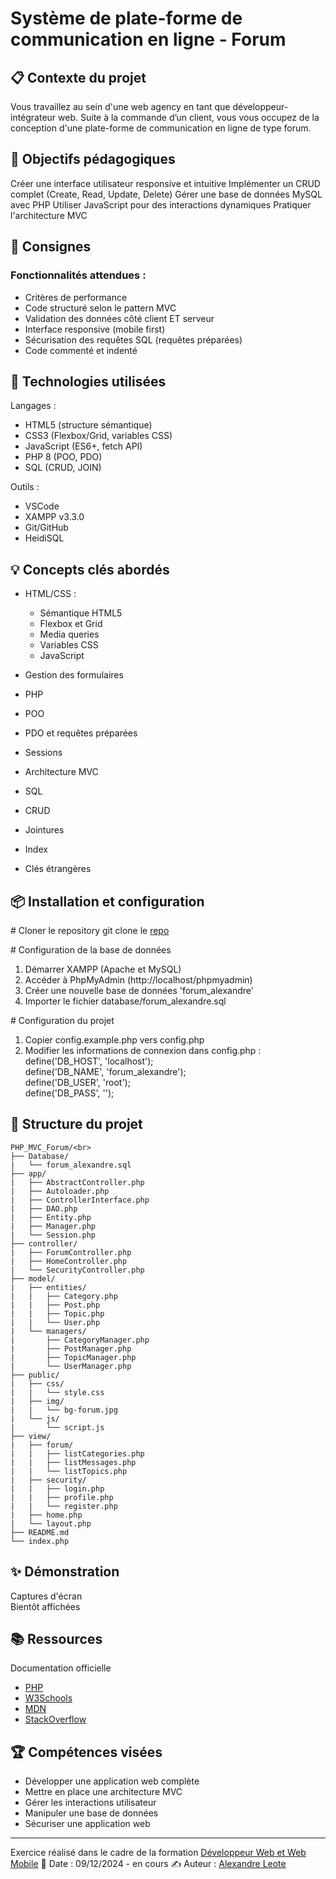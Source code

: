 

# Système de plate-forme de communication en ligne - Forum
## 📋 Contexte du projet
Vous travaillez au sein d'une web agency en tant que développeur-intégrateur web. Suite à la 
commande d’un client, vous vous occupez de la conception d'une plate-forme de communication en ligne de type forum.

## 🎯 Objectifs pédagogiques
Créer une interface utilisateur responsive et intuitive
Implémenter un CRUD complet (Create, Read, Update, Delete)
Gérer une base de données MySQL avec PHP
Utiliser JavaScript pour des interactions dynamiques
Pratiquer l'architecture MVC

## 📝 Consignes
### Fonctionnalités attendues :

- Critères de performance
- Code structuré selon le pattern MVC
- Validation des données côté client ET serveur
- Interface responsive (mobile first)
- Sécurisation des requêtes SQL (requêtes préparées)
- Code commenté et indenté

## 🔧 Technologies utilisées
Langages :
- HTML5 (structure sémantique)
- CSS3 (Flexbox/Grid, variables CSS)
- JavaScript (ES6+, fetch API)
- PHP 8 (POO, PDO)
- SQL (CRUD, JOIN)

Outils :
- VSCode
- XAMPP v3.3.0
- Git/GitHub
- HeidiSQL

## 💡 Concepts clés abordés

- HTML/CSS : 
  - Sémantique HTML5
  - Flexbox et Grid
  - Media queries
  - Variables CSS
  - JavaScript

- Gestion des formulaires
- PHP
- POO
- PDO et requêtes préparées
- Sessions
- Architecture MVC
- SQL

- CRUD
- Jointures
- Index
- Clés étrangères

## 📦 Installation et configuration
  \# Cloner le repository
git clone le [repo](https://github.com/alexandreleote/PHP_MVC_Forum.git) 


  \# Configuration de la base de données
1. Démarrer XAMPP (Apache et MySQL)
2. Accéder à PhpMyAdmin (http://localhost/phpmyadmin)
3. Créer une nouvelle base de données 'forum_alexandre'
4. Importer le fichier database/forum_alexandre.sql

  \# Configuration du projet
1. Copier config.example.php vers config.php
2. Modifier les informations de connexion dans config.php :<br>
   define('DB_HOST', 'localhost');<br>
   define('DB_NAME', 'forum_alexandre');<br>
   define('DB_USER', 'root');<br>
   define('DB_PASS', '');<br>
   
## 🚀 Structure du projet

```
PHP_MVC_Forum/<br>
├── Database/
|   └── forum_alexandre.sql
├── app/
|   ├── AbstractController.php
|   ├── Autoloader.php
|   ├── ControllerInterface.php
|   ├── DAO.php
|   ├── Entity.php
|   ├── Manager.php
|   └── Session.php
├── controller/
|   ├── ForumController.php
|   ├── HomeController.php
|   └── SecurityController.php
├── model/
|   ├── entities/
|   |   ├── Category.php
|   |   ├── Post.php
|   |   ├── Topic.php
|   |   └── User.php
|   └── managers/
|       ├── CategoryManager.php
|       ├── PostManager.php
|       ├── TopicManager.php
|       └── UserManager.php
├── public/
|   ├── css/
|   |   └── style.css
|   ├── img/
|   |   └── bg-forum.jpg
|   └── js/
|       └── script.js
├── view/
|   ├── forum/
|   |   ├── listCategories.php
|   |   ├── listMessages.php
|   |   └── listTopics.php
|   ├── security/
|   |   ├── login.php
|   |   ├── profile.php
|   |   └── register.php
|   ├── home.php
|   └── layout.php
├── README.md
└── index.php
```

## ✨ Démonstration
Captures d'écran<br>
Bientôt affichées<br>


## 📚 Ressources
Documentation officielle
- [PHP](https://www.php.net/)
- [W3Schools](https://www.w3schools.com/)
- [MDN](https://developer.mozilla.org/fr/)
- [StackOverflow](https://stackoverflow.com/)

## 🏆 Compétences visées
- Développer une application web complète
- Mettre en place une architecture MVC
- Gérer les interactions utilisateur
- Manipuler une base de données
- Sécuriser une application web
___
Exercice réalisé dans le cadre de la formation [Développeur Web et Web Mobile](https://elan-formation.fr/formation/19754)
📅 Date : 09/12/2024 - en cours
✍️ Auteur : [Alexandre Leote](https://github.com/alexandreleote)
